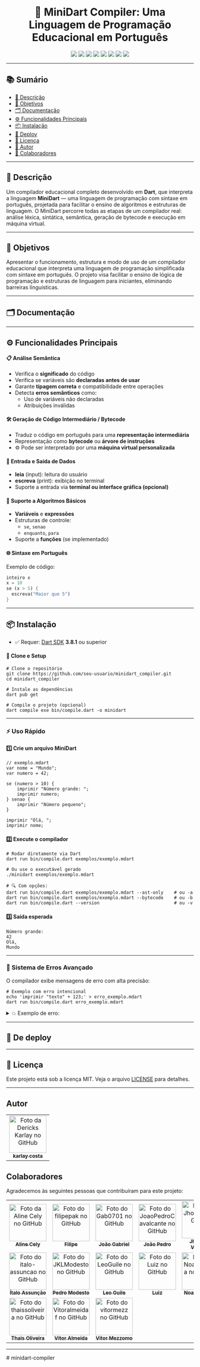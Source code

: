 <h1 align="center" id="topo">
  🚀 MiniDart Compiler: Uma Linguagem de Programação Educacional em Português
</h1>

<p align="center">
  <!-- Linguagens utilizadas no projeto -->
  <img src="https://img.shields.io/static/v1?label=Linguagem&message=Dart&color=0175C2&style=for-the-badge&logo=dart&logoColor=white" />
  <img src="https://img.shields.io/static/v1?label=Linguagem&message=HTML&color=E34F26&style=for-the-badge&logo=html5&logoColor=white" />
  <img src="https://img.shields.io/static/v1?label=Linguagem&message=CSS&color=1572B6&style=for-the-badge&logo=css3&logoColor=white" />
  <img src="https://img.shields.io/static/v1?label=Linguagem&message=JavaScript&color=F7DF1E&style=for-the-badge&logo=javascript&logoColor=black" />

  <!-- Informacoes adicionais sobre o projeto -->
  <img src="https://img.shields.io/static/v1?label=Vers%C3%A3o&message=1.6.0&color=brightgreen&style=for-the-badge" />
  <img src="https://img.shields.io/static/v1?label=Licen%C3%A7a&message=MIT&color=green&style=for-the-badge" />
  <img src="https://img.shields.io/static/v1?label=Status&message=Est%C3%A1vel&color=success&style=for-the-badge" />

  <!-- Propósito do projeto -->
  <img src="https://img.shields.io/static/v1?label=Prop%C3%B3sito&message=Educacional%20-%20Compiladores&color=purple&style=for-the-badge" />
</p>

<hr>

<!-- Sumário com links para seções do README -->
<h2>📚 Sumário</h2>
<ul>
  <li><a href="#titulo-e-descricao">📖 Descrição</a></li>
  <li><a href="#objetivos">🎯 Objetivos</a></li>
  <li><a href="#documentacao-arquivos">🗂️ Documentação</a></li>
  <li><a href="#funcionalidades-principais">⚙️ Funcionalidades Principais</a></li>
  <li><a href="#instalacao">📦 Instalação</a></li>
  <li><a href="#deploy">🚀 Deploy</a></li>
  <li><a href="#licenca">📝 Licença</a></li>
  <li><a href="#autor">👤 Autor</a></li>
  <li><a href="#colaboradores">🤝 Colaboradores</a></li>
</ul>

<hr>

<h2 id="titulo-e-descricao">📖 Descrição</h2>
<p>
  Um compilador educacional completo desenvolvido em <strong>Dart</strong>, que interpreta a linguagem <strong>MiniDart</strong> — uma linguagem de programação com sintaxe em português, projetada para facilitar o ensino de algoritmos e estruturas de linguagem. O MiniDart percorre todas as etapas de um compilador real: análise léxica, sintática, semântica, geração de bytecode e execução em máquina virtual.
</p>

<hr>

<h2 id="objetivos">🎯 Objetivos</h2>
<p>
  Apresentar o funcionamento, estrutura e modo de uso de um compilador educacional que interpreta uma linguagem de programação simplificada com sintaxe em português. O projeto visa facilitar o ensino de lógica de programação e estruturas de linguagem para iniciantes, eliminando barreiras linguísticas.
</p>

<hr>

<h2 id="documentacao-arquivos">🗂️ Documentação</h2>

<hr>

<h2 id="funcionalidades-principais">⚙️ Funcionalidades Principais</h2>

<h4>📋 Análise Semântica</h4>
<ul>
  <li> Verifica o <strong>significado</strong> do código</li>
  <li> Verifica se variáveis são <strong>declaradas antes de usar</strong></li>
  <li> Garante <strong>tipagem correta</strong> e compatibilidade entre operações</li>
  <li> Detecta <strong>erros semânticos</strong> como:
    <ul>
      <li>Uso de variáveis não declaradas</li>
      <li>Atribuições inválidas</li>
    </ul>
  </li>
</ul>

<h4>🛠️ Geração de Código Intermediário / Bytecode</h4>
<ul>
  <li> Traduz o código em português para uma <strong>representação intermediária</strong></li>
  <li> Representação como <strong>bytecode</strong> ou <strong>árvore de instruções</strong></li>
  <li>⚙ Pode ser interpretado por uma <strong>máquina virtual personalizada</strong></li>
</ul>

<h4>🧾 Entrada e Saída de Dados</h4>
<ul>
  <li> <strong>leia</strong> (input): leitura do usuário</li>
  <li> <strong>escreva</strong> (print): exibição no terminal</li>
  <li> Suporte a entrada via <strong>terminal ou interface gráfica (opcional)</strong></li>
</ul>

<h4>📝 Suporte a Algoritmos Básicos</h4>
<ul>
  <li> <strong>Variáveis</strong> e <strong>expressões</strong></li>
  <li> Estruturas de controle:
    <ul>
      <li><code>se</code>, <code>senao</code></li>
      <li><code>enquanto</code>, <code>para</code></li>
    </ul>
  </li>
  <li> Suporte a <strong>funções</strong> (se implementado)</li>
</ul>

<h4>🌐 Sintaxe em Português</h4>
<p>Exemplo de código:</p>

```dart
inteiro x
x = 10
se (x > 5) {
  escreva("Maior que 5")
}

```

<hr>

<h2 id="instalacao">📦 Instalação</h2>

<ul>
  <li>✅ Requer: <a href="https://dart.dev/get-dart" target="_blank">Dart SDK</a> <strong>3.8.1</strong> ou superior</li>
</ul>

<h4>🔧 Clone e Setup</h4>

<pre><code># Clone o repositório
git clone https://github.com/seu-usuario/minidart_compiler.git
cd minidart_compiler

# Instale as dependências
dart pub get

# Compile o projeto (opcional)
dart compile exe bin/compile.dart -o minidart
</code></pre>

---

<h3 id="uso">⚡ Uso Rápido</h3>

<h4>1️⃣ Crie um arquivo MiniDart</h4>

<pre><code>// exemplo.mdart
var nome = "Mundo";
var numero = 42;

se (numero > 10) {
    imprimir "Número grande: ";
    imprimir numero;
} senao {
    imprimir "Número pequeno";
}

imprimir "Olá, ";
imprimir nome;
</code></pre>

<h4>2️⃣ Execute o compilador</h4>

<pre><code># Rodar diretamente via Dart
dart run bin/compile.dart exemplos/exemplo.mdart

# Ou use o executável gerado
./minidart exemplos/exemplo.mdart

# 🔍 Com opções:
dart run bin/compile.dart exemplos/exemplo.mdart --ast-only    # ou -a
dart run bin/compile.dart exemplos/exemplo.mdart --bytecode    # ou -b
dart run bin/compile.dart --version                            # ou -v
</code></pre>

<h4>3️⃣ Saída esperada</h4>

<pre><code>Número grande: 
42
Olá, 
Mundo
</code></pre>

---

<h3>🎯 Sistema de Erros Avançado</h3>

<p>O compilador exibe mensagens de erro com alta precisão:</p>

<pre><code># Exemplo com erro intencional
echo 'imprimir "texto" + 123;' > erro_exemplo.mdart
dart run bin/compile.dart erro_exemplo.mdart
</code></pre>

<details>
<summary>💥 Exemplo de erro:</summary>

<pre><code>Erro de Execução: Operandos devem ser dois números ou duas strings.
[linha 1, coluna 18]
</code></pre>
</details>


<hr>

<h2 id="deploy"> 🚀 De deploy</h2>

<hr>

<h2 id="licenca"> 📝 Licença</h2>

Este projeto está sob a licença MIT. Veja o arquivo [LICENSE](LICENSE) para detalhes.

<hr>
<h2 id="autor">Autor</h2>
 
<table>
  <tr>
    <td align="center">
      <a href="https://github.com/karlaycosta" title="Aline Cely">
        <img src="https://github.com/karlaycosta.png" width="100px" alt="Foto da Dericks Karlay no GitHub" /><br />
        <sub><b>karlay costa</b></sub>
      </a>
    </td>
</table>

<h2 id="colaboradores">Colaboradores</h2>
<p>Agradecemos às seguintes pessoas que contribuíram para este projeto:</p>

<table>
  <tr>
    <td align="center">
      <a href="https://github.com/AlineCely" title="Aline Cely">
        <img src="https://github.com/AlineCely.png" width="100px" alt="Foto da Aline Cely no GitHub" /><br />
        <sub><b>Aline Cely</b></sub>
      </a>
    </td>
    <td align="center">
      <a href="https://github.com/filipepak" title="Filipe">
        <img src="https://github.com/filipepak.png" width="100px" alt="Foto do filipepak no GitHub" /><br />
        <sub><b>Filipe</b></sub>
      </a>
    </td>
    <td align="center">
      <a href="https://github.com/Gab0701" title="João Gabriel">
        <img src="https://github.com/Gab0701.png" width="100px" alt="Foto do Gab0701 no GitHub" /><br />
        <sub><b>João Gabriel</b></sub>
      </a>
    </td>
    <td align="center">
      <a href="https://github.com/JoaoPedroCavalcante" title="João Pedro">
        <img src="https://github.com/JoaoPedroCavalcante.png" width="100px" alt="Foto do JoaoPedroCavalcante no GitHub" /><br />
        <sub><b>João Pedro</b></sub>
      </a>
    </td>
    <td align="center">
      <a href="https://github.com/Jhonefer" title="Jhonefer Vinicius">
        <img src="https://github.com/jhony996358.png" width="100px" alt="Foto do Jhonefer no GitHub" /><br />
        <sub><b>Jhonefer Vinicius</b></sub>
      </a>
    </td>
    <td align="center">
      <a href="https://github.com/Igormachado90" title="Igor Machado">
        <img src="https://github.com/Igormachado90.png" width="100px" alt="Foto do Igormachado90 no GitHub" /><br />
        <sub><b>Igor Machado</b></sub>
      </a>
    </td>
  </tr>
  <tr>
    <td align="center">
      <a href="https://github.com/italo-assuncao" title="Ítalo Assunção">
        <img src="https://github.com/italo-assuncao.png" width="100px" alt="Foto do italo-assuncao no GitHub" /><br />
        <sub><b>Ítalo Assunção</b></sub>
      </a>
    </td>
    <td align="center">
      <a href="https://github.com/JKLModesto" title="Pedro Modesto">
        <img src="https://github.com/JKLModesto.png" width="100px" alt="Foto do JKLModesto no GitHub" /><br />
        <sub><b>Pedro Modesto</b></sub>
      </a>
    </td>
    <td align="center">
      <a href="https://github.com/LeoGuile" title="Leo Guile">
        <img src="https://github.com/LeoGuile.png" width="100px" alt="Foto do LeoGuile no GitHub" /><br />
        <sub><b>Leo Guile</b></sub>
      </a>
    </td>
    <td align="center">
      <a href="https://github.com/Luitinho147" title="Luiz">
        <img src="https://github.com/Luitinho147.png" width="100px" alt="Foto do Luiz no GitHub" /><br />
        <sub><b>Luiz</b></sub>
      </a>
    </td>
    <td align="center">
      <a href="https://github.com/NoanMoreira" title="Noan Moreira">
        <img src="https://github.com/NoanMoreira.png" width="100px" alt="Foto do NoanMoreira no GitHub" /><br />
        <sub><b>Noan Moreira</b></sub>
      </a>
    </td>
    <td align="center">
      <a href="https://github.com/StellaKarolinaNunes" title="Stella Karolina">
        <img src="https://github.com/StellaKarolinaNunes.png" width="100px" alt="Foto do StellaKarolinaNunes no GitHub" /><br />
        <sub><b>Stella Karolina</b></sub>
      </a>
    </td>
  </tr>
  <tr>
    <td align="center">
      <a href="https://github.com/thaissoliveira" title="Thais Oliveira">
        <img src="https://github.com/thaissoliveira.png" width="100px" alt="Foto do thaissoliveira no GitHub" /><br />
        <sub><b>Thais Oliveira</b></sub>
      </a>
    </td>
    <td align="center">
      <a href="https://github.com/Vitoralmeidaf" title="Vitor Almeida">
        <img src="https://github.com/Vitoralmeidaf.png" width="100px" alt="Foto do Vitoralmeidaf no GitHub" /><br />
        <sub><b>Vitor Almeida</b></sub>
      </a>
    </td>
    <td align="center">
      <a href="https://github.com/vitormezz" title="Vitor Mezzomo">
        <img src="https://github.com/vitormezz.png" width="100px" alt="Foto do vitormezz no GitHub" /><br />
        <sub><b>Vitor Mezzomo</b></sub>
      </a>
    </td>
    <td colspan="3"></td>
  </tr>
</table>

<hr>
# minidart-compiler
